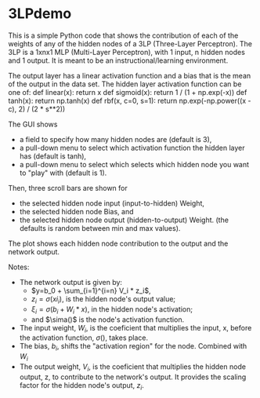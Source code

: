 # 3LPdemo

This is a simple Python code that shows the contribution of each of the weights of any of the hidden nodes of a 3LP (Three-Layer Perceptron).
The 3LP is a 1xnx1 MLP (Multi-Layer Perceptron), with 1 input, n hidden nodes and 1 output.
It is meant to be an instructional/learning environment.

The output layer has a linear activation function and a bias that is the mean of the output in the data set.
The hidden layer activation function can be one of:
def linear(x):
    return x
def sigmoid(x):
    return 1 / (1 + np.exp(-x))
def tanh(x):
    return np.tanh(x)
def rbf(x, c=0, s=1):
    return np.exp(-np.power((x - c), 2) / (2 * s**2))

The GUI shows 
- a field to specify how many hidden nodes are (default is 3),
- a pull-down menu to select which activation function the hidden layer has (default is tanh),
- a pull-down menu to select which selects which hidden node you want to "play" with (default is 1).

 Then, three scroll bars are shown for 
 - the selected hidden node input (input-to-hidden) Weight,
 - the selected hidden node Bias, and
 - the selected hidden node output (hidden-to-output) Weight.
(the defaults is random between min and max values).

The plot shows each hidden node contribution to the output and the network output.

Notes:
- The network output is given by:
    - $y=b_0 + \sum_{i=1}^{i=n} V_i * z_i$,
    - $z_i = \sigma(xi_i)$, is the hidden node's output value;
    - $\xi_i = \sigma(b_i + W_i*x)$, in the hidden node's activation;
    - and $\sima()$ is the node's activation function.
- The input weight, $W_i$, is the coeficient that multiplies the input, x, before the activation function, $\sigma()$, takes place.
- The bias, $b_i$, shifts the "activation region" for the node. Combined with $W_i$
- The output weight, $V_i$, is the coeficient that multiplies the hidden node output, z, to contribute to the network's output. It provides the scaling factor for the hidden node's output, $z_i$.
